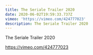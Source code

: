 ```yaml
---
title: The Seriale Trailer 2020
date: 2020-06-02T19:59:33.737Z
vimeo: 'https://vimeo.com/424777023'
description: The Seriale Trailer 2020
---
```

The Seriale Trailer 2020



https://vimeo.com/424777023
